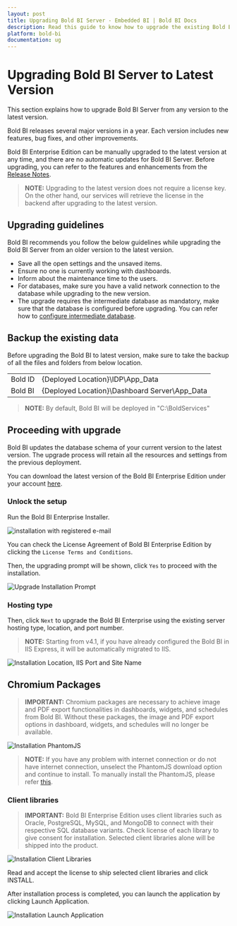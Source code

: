 ```yaml
---
layout: post
title: Upgrading Bold BI Server - Embedded BI | Bold BI Docs
description: Read this guide to know how to upgrade the existing Bold BI Server in your machine to the latest version without any hassle.
platform: bold-bi
documentation: ug
---
```


# Upgrading Bold BI Server to Latest Version

This section explains how to upgrade Bold BI Server from any version to the latest version.

Bold BI releases several major versions in a year. Each version includes new features, bug fixes, and other improvements.

Bold BI Enterprise Edition can be manually upgraded to the latest version at any time, and there are no automatic updates for Bold BI Server. Before upgrading, you can refer to the features and enhancements from the [Release Notes](https://www.boldbi.com/release-history/enterprise/).

> **NOTE:** Upgrading to the latest version does not require a license key. On the other hand, our services will retrieve the license in the backend after upgrading to the latest version.

## Upgrading guidelines

Bold BI recommends you follow the below guidelines while upgrading the Bold BI Server from an older version to the latest version. 

* Save all the open settings and the unsaved items.
* Ensure no one is currently working with dashboards.
* Inform about the maintenance time to the users.
* For databases, make sure you have a valid network connection to the database while upgrading to the new version. 
* The upgrade requires the intermediate database as mandatory, make sure that the database is configured before upgrading. You can refer how to [configure intermediate database](/site-administration/datastore-settings/).

## Backup the existing data
Before upgrading the Bold BI to latest version, make sure to take the backup of all the files and folders from below location.
<table>
    <tr>
      <td>
       Bold ID
      </td>
      <td>
      {Deployed Location}\IDP\App_Data
      </td>
    </tr>
    <tr>
      <td>
       Bold BI
      </td>
      <td>
       {Deployed Location}\Dashboard Server\App_Data
      </td>
    </tr>
    </table>

> **NOTE:**  By default, Bold BI will be deployed in "C:\BoldServices\"


## Proceeding with upgrade
Bold BI updates the database schema of your current version to the latest version. The upgrade process will retain all the resources and settings from the previous deployment.

You can download the latest version of the Bold BI Enterprise Edition under your account [here](https://www.boldbi.com/account/downloads/embedded).

### Unlock the setup

Run the Bold BI Enterprise Installer.

![installation with registered e-mail](/static/assets/installation-and-deployment/images/installation-step-1.png)

You can check the License Agreement of Bold BI Enterprise Edition by clicking the `License Terms and Conditions`.

Then, the upgrading prompt will be shown, click `Yes` to proceed with the installation.

![Upgrade Installation Prompt](/static/assets/installation-and-deployment/images/upgrade-prompt.png)

### Hosting type

Then, click `Next` to upgrade the Bold BI Enterprise using the existing server hosting type, location, and port number.

> **NOTE:** Starting from v4.1, if you have already configured the Bold BI in IIS Express, it will be automatically migrated to IIS.

![Installation Location, IIS Port and Site Name](/static/assets/installation-and-deployment/images/installation-IIS-disabled.png)

## Chromium Packages

> **IMPORTANT:** Chromium packages are necessary to achieve image and PDF export functionalities in dashboards, widgets, and schedules from Bold BI. Without these packages, the image and PDF export options in dashboard, widgets, and schedules will no longer be available.

![Installation PhantomJS](/static/assets/installation-and-deployment/images/installation-chromium-packages.png)  

> **NOTE:** If you have any problem with internet connection or do not have internet connection, unselect the PhantomJS download option and continue to install. To manually install the PhantomJS, please refer [this](/faq/how-to-install-phantomjs-manually/).

### Client libraries

> **IMPORTANT:** Bold BI Enterprise Edition uses client libraries such as Oracle, PostgreSQL, MySQL, and MongoDB to connect with their respective SQL database variants. Check license of each library to give consent for installation. Selected client libraries alone will be shipped into the product.

![Installation Client Libraries](/static/assets/installation-and-deployment/images/installation-clientlibraries.png)

Read and accept the license to ship selected client libraries and click INSTALL.

After installation process is completed, you can launch the application by clicking Launch Application.

![Installation Launch Application](/static/assets/installation-and-deployment/images/installation-launchapplication.png)
